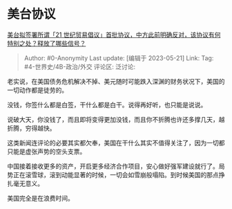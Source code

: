 # 美台协议
[美台拟签署所谓「21 世纪贸易倡议」首批协议，中方此前明确反对，该协议有何特别之处？释放了哪些信号？](https://www.zhihu.com/question/601876912/answer/3037322326)

> Author: #0-Anonymity
> Last update: [编辑于 2023-05-21]
> Link:
> Tag: #4-世界史/4B-政治/外交 
> 评论区:
> 泛讨论:

老实说，在美国债务危机解决不掉、美元随时可能跌入深渊的财务状况下，美国的一切动作都是徒劳的。

没钱，你签什么都是白签，干什么都是白干。说得再好听，也只能是说说。

说破大天，你没钱了，而且即将变得更加没钱，而且你不折腾也许还多撑几天，越折腾，穷得越快。

这类新闻连评论的必要其实都欠奉，美国在干什么其实不值得关注了，因为一切都只能是虚张声势的空头支票。

中国接着接收更多的资产，开启更多经济合作项目，安心做好强军建设就行了。局势正在滚雪球，滚到动能显著的时候，一切会如雪崩般塌陷。到时候美国的那点挣扎毫无意义。

美国完全是在浪费时间。